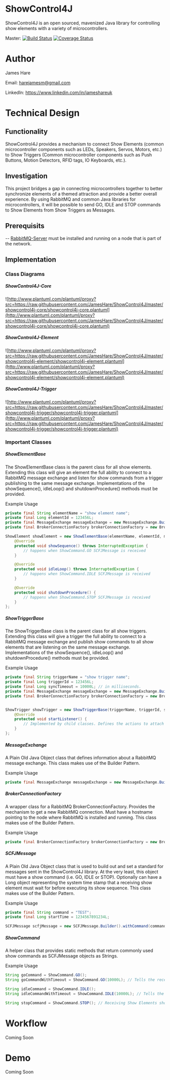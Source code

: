 # ShowControl4J
ShowControl4J is an open sourced, mavenized Java library for controlling show elements with a variety of microcontrollers.

Master: [![Build Status](https://travis-ci.com/JamesHare/ShowControl4J.svg?branch=master)](https://travis-ci.com/JamesHare/ShowControl4J) [![Coverage Status](https://coveralls.io/repos/github/JamesHare/ShowControl4J/badge.svg?branch=SCFJ-10008)](https://coveralls.io/github/JamesHare/ShowControl4J?branch=SCFJ-10008)


# Author
James Hare

Email: harejamesm@gmail.com

LinkedIn: https://www.linkedin.com/in/jameshareuk

# Technical Design
## Functionality
ShowControl4J provides a mechanism to connect Show Elements (common microcontroller components such as LEDs, Speakers, Servos, Motors, etc.) to Show Triggers (Common microcontroller components such as Push Buttons, Motion Detectors, RFID tags, IO Keyboards, etc.).

## Investigation
This project bridges a gap in connecting microcontrollers together to better synchronize elements of a themed attraction and provide a better overall experience. By using RabbitMQ and common Java libraries for microcontrollers, it will be possible to send GO, IDLE and STOP commands to Show Elements from Show Triggers as Messages.

## Prerequisits

-- [RabbitMQ-Server](https://www.rabbitmq.com/download.html) must be installed and running on a node that is part of the network.

## Implementation
### Class Diagrams
##### ShowControl4J-Core
![http://www.plantuml.com/plantuml/proxy?src=https://raw.githubusercontent.com/JamesHare/ShowControl4J/master/showcontrol4j-core/showcontrol4j-core.plantuml](http://www.plantuml.com/plantuml/proxy?src=https://raw.githubusercontent.com/JamesHare/ShowControl4J/master/showcontrol4j-core/showcontrol4j-core.plantuml)

##### ShowControl4J-Element
![http://www.plantuml.com/plantuml/proxy?src=https://raw.githubusercontent.com/JamesHare/ShowControl4J/master/showcontrol4j-element/showcontrol4j-element.plantuml](http://www.plantuml.com/plantuml/proxy?src=https://raw.githubusercontent.com/JamesHare/ShowControl4J/master/showcontrol4j-element/showcontrol4j-element.plantuml)

##### ShowControl4J-Trigger
![http://www.plantuml.com/plantuml/proxy?src=https://raw.githubusercontent.com/JamesHare/ShowControl4J/master/showcontrol4j-trigger/showcontrol4j-trigger.plantuml](http://www.plantuml.com/plantuml/proxy?src=https://raw.githubusercontent.com/JamesHare/ShowControl4J/master/showcontrol4j-trigger/showcontrol4j-trigger.plantuml)

### Important Classes

##### ShowElementBase

The ShowElementBase class is the parent class for all show elements. Extending this class will give an element the full ability to connect to a RabbitMQ message exchange and listen for show commands from a trigger publishing to the same message exchange. Implementations of the showSequence(), idleLoop() and shutdownProcedure() methods must be provided.

Example Usage
```java
private final String elementName = "show element name";
private final Long elementId = 123456L;
private final MessageExchange messageExchange = new MessageExchange.Builder().withName("example").build();
private final BrokerConnectionFactory brokerConnectionFactory = new BrokerConnectionFactory.Builder().withHostname("127.0.0.1").build();

ShowElement showElement = new ShowElementBase(elementName, elementId, messageExchange, brokerConnectionFactory) {
    @Override
    protected void showSequence() throws InterruptedException {
        // happens when ShowCommand.GO SCFJMessage is received
    }

    @Override
    protected void idleLoop() throws InterruptedException {
        // happens when ShowCommand.IDLE SCFJMessage is received
    }

    @Override
    protected void shutdownProcedure() {
        // happens when ShowCommand.STOP SCFJMessage is received
    }
};
```

##### ShowTriggerBase
The ShowTriggerBase class is the parent class for all show triggers. Extending this class will give a trigger the full ability to connect to a RabbitMQ message exchange and publish show commands to all show elements that are listening on the same message exchange. Implementations of the showSequence(), idleLoop() and shutdownProcedure() methods must be provided.

Example Usage
```java
private final String triggerName = "show trigger name";
private final Long triggerId = 123456L;
private final Long syncTimeout = 10000L; // in milliseconds.
private final MessageExchange messageExchange = new MessageExchange.Builder().withName("example").build();
private final BrokerConnectionFactory brokerConnectionFactory = new BrokerConnectionFactory.Builder().withHostname("127.0.0.1").build();


ShowTrigger showTrigger = new ShowTriggerBase(triggerName, triggerId, syncTimeout, messageExchange, brokerConnectionFactory) {
    @Override
    protected void startListener() {
        // Implemented by child classes. Defines the actions to attach trigger to microcontroller component.
    }
};
```

##### MessageExchange
A Plain Old Java Object class that defines information about a RabbitMQ message exchange. This class makes use of the Builder Pattern.

Example Usage
```java
private final MessageExchange messageExchange = new MessageExchange.Builder().withName("example").build();
```

##### BrokerConnectionFactory
A wrapper class for a RabbitMQ BrokerConnectionFactory. Provides the mechanism to get a new RabbitMQ connection. Must have a hostname pointing to the node where RabbitMQ is installed and running. This class makes use of the Builder Pattern.

Example Usage
```java
private final BrokerConnectionFactory brokerConnectionFactory = new BrokerConnectionFactory.Builder().withHostname("127.0.0.1").build();
```

##### SCFJMessage
A Plain Old Java Object class that is used to build out and set a standard for messages sent in the ShowControl4J library.  At the very least, this object must have a show command (i.e. GO, IDLE or STOP). Optionally can have a Long object representing the system time stamp that a receiving show element must wait for before executing its show sequence. This class makes use of the Builder Pattern.

Example Usage
```java
private final String command = "TEST";
private final Long startTime = 1234567891234L;

SCFJMessage scfjMessage = new SCFJMessage.Builder().withCommand(command).withStartTime(startTime).build();
```

##### ShowCommand
A helper class that provides static methods that return commonly used show commands as SCFJMessage objects as Strings.

Example Usage
```java
String goCommand = ShowCommand.GO();
String goCommandWithTimeout = ShowCommand.GO(10000L); // Tells the receiving Show Element to start its Show Sequence 10 seconds after current time.

String idleCommand = ShowCommand.IDLE();
String idleCommandWithTimeout = ShowCommand.IDLE(10000L); // Tells the receiving Show Element to start its Idle Loop 10 seconds after current time.

String stopCommand = ShowCommand.STOP(); // Receiving Show Elements should always process stop immediately.
```

# Workflow
Coming Soon

# Demo
Coming Soon